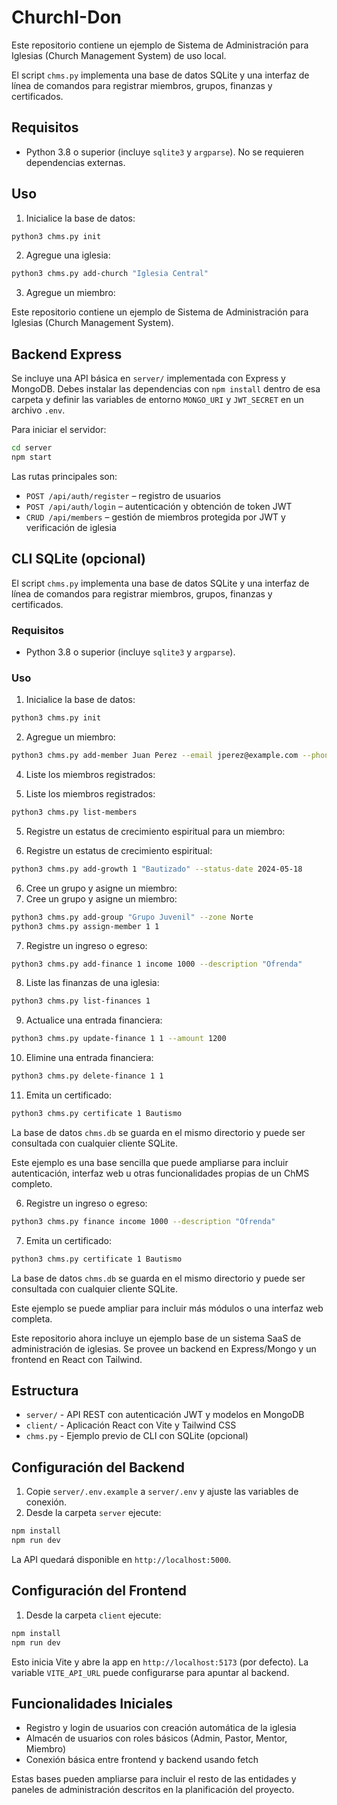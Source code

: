 # ChurchI-Don


Este repositorio contiene un ejemplo de Sistema de Administración para Iglesias (Church Management System) de uso local.

El script `chms.py` implementa una base de datos SQLite y una interfaz de línea de comandos para registrar miembros, grupos, finanzas y certificados.

## Requisitos

- Python 3.8 o superior (incluye `sqlite3` y `argparse`). No se requieren dependencias externas.

## Uso

1. Inicialice la base de datos:

```bash
python3 chms.py init
```

2. Agregue una iglesia:

```bash
python3 chms.py add-church "Iglesia Central"
```

3. Agregue un miembro:


Este repositorio contiene un ejemplo de Sistema de Administración para Iglesias (Church Management System).

## Backend Express

Se incluye una API básica en `server/` implementada con Express y MongoDB. Debes instalar las dependencias con `npm install` dentro de esa carpeta y definir las variables de entorno `MONGO_URI` y `JWT_SECRET` en un archivo `.env`.

Para iniciar el servidor:

```bash
cd server
npm start
```

Las rutas principales son:

- `POST /api/auth/register` – registro de usuarios
- `POST /api/auth/login` – autenticación y obtención de token JWT
- `CRUD /api/members` – gestión de miembros protegida por JWT y verificación de iglesia

## CLI SQLite (opcional)

El script `chms.py` implementa una base de datos SQLite y una interfaz de línea de comandos para registrar miembros, grupos, finanzas y certificados.

### Requisitos

- Python 3.8 o superior (incluye `sqlite3` y `argparse`).

### Uso

1. Inicialice la base de datos:

```bash
python3 chms.py init
```

2. Agregue un miembro:


```bash
python3 chms.py add-member Juan Perez --email jperez@example.com --phone 555-1234
```


4. Liste los miembros registrados:

3. Liste los miembros registrados:


```bash
python3 chms.py list-members
```


5. Registre un estatus de crecimiento espiritual para un miembro:

4. Registre un estatus de crecimiento espiritual:


```bash
python3 chms.py add-growth 1 "Bautizado" --status-date 2024-05-18
```


6. Cree un grupo y asigne un miembro:
5. Cree un grupo y asigne un miembro:


```bash
python3 chms.py add-group "Grupo Juvenil" --zone Norte
python3 chms.py assign-member 1 1
```

7. Registre un ingreso o egreso:

```bash
python3 chms.py add-finance 1 income 1000 --description "Ofrenda"
```

8. Liste las finanzas de una iglesia:

```bash
python3 chms.py list-finances 1
```

9. Actualice una entrada financiera:

```bash
python3 chms.py update-finance 1 1 --amount 1200
```

10. Elimine una entrada financiera:

```bash
python3 chms.py delete-finance 1 1
```

11. Emita un certificado:

```bash
python3 chms.py certificate 1 Bautismo
```

La base de datos `chms.db` se guarda en el mismo directorio y puede ser consultada con cualquier cliente SQLite.

Este ejemplo es una base sencilla que puede ampliarse para incluir autenticación, interfaz web u otras funcionalidades propias de un ChMS completo.

6. Registre un ingreso o egreso:

```bash
python3 chms.py finance income 1000 --description "Ofrenda"
```

7. Emita un certificado:

```bash
python3 chms.py certificate 1 Bautismo
```

La base de datos `chms.db` se guarda en el mismo directorio y puede ser consultada con cualquier cliente SQLite.

Este ejemplo se puede ampliar para incluir más módulos o una interfaz web completa.

Este repositorio ahora incluye un ejemplo base de un sistema SaaS de administración de iglesias. Se provee un backend en Express/Mongo y un frontend en React con Tailwind.

## Estructura

- `server/` - API REST con autenticación JWT y modelos en MongoDB
- `client/` - Aplicación React con Vite y Tailwind CSS
- `chms.py` - Ejemplo previo de CLI con SQLite (opcional)

## Configuración del Backend

1. Copie `server/.env.example` a `server/.env` y ajuste las variables de conexión.
2. Desde la carpeta `server` ejecute:

```bash
npm install
npm run dev
```

La API quedará disponible en `http://localhost:5000`.

## Configuración del Frontend

1. Desde la carpeta `client` ejecute:

```bash
npm install
npm run dev
```

Esto inicia Vite y abre la app en `http://localhost:5173` (por defecto). La variable `VITE_API_URL` puede configurarse para apuntar al backend.

## Funcionalidades Iniciales

- Registro y login de usuarios con creación automática de la iglesia
- Almacén de usuarios con roles básicos (Admin, Pastor, Mentor, Miembro)
- Conexión básica entre frontend y backend usando fetch

Estas bases pueden ampliarse para incluir el resto de las entidades y paneles de administración descritos en la planificación del proyecto.
